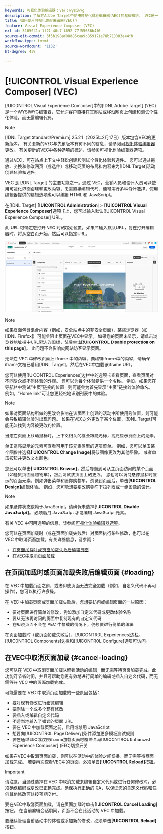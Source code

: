 ```yaml
---
keywords: 可视化体验编辑器；vec；wysiwyg
description: 了解在Adobe Target中使用可视化体验编辑器(VEC)的基础知识。 VEC是一个WYSIWYG编辑器，可让您轻松创建个性化体验。
title: 如何使用可视化体验编辑器(VEC)？
feature: Visual Experience Composer (VEC)
exl-id: 51650f2a-1f24-40c7-8692-77f55656b4f6
source-git-commit: 3f5b198ad08d85caa9c859171e78b710083e44fb
workflow-type: tm+mt
source-wordcount: '1132'
ht-degree: 43%

---
```


# [!UICONTROL Visual Experience Composer] (VEC)

[!UICONTROL Visual Experience Composer]中的[!DNL Adobe Target] (VEC)是一个WYSIWYG编辑器，它允许客户直接在其网站或移动网页上创建和测试个性化体验，而无需编辑代码。

>[!NOTE]
>
>[!DNL Target Standard/Premium] 25.2.1（2025年2月17日）版本包含VEC的更新版本。 有关更新的VEC与先前版本有何不同的信息，请参阅[可视化体验编辑器更改](/help/main/c-experiences/c-visual-experience-composer/vec-changes.md)。 有关更新的VEC中各种选项的概述，请参阅[可视化体验编辑器选项](/help/main/c-experiences/c-visual-experience-composer/viztarget-options.md)。

通过VEC，可在站点上下文中轻松创建和测试个性化体验和选件。 您可以通过拖放、交换和修改网页（或选件）或移动网页的布局和内容来为[!DNL Target]活动创建体验和选件。

VEC 是 [!DNL Target] 的主要功能之一。通过 VEC，营销人员和设计人员可以使用可视化界面创建和更改内容。无需直接编辑代码，便可进行多种设计选择。使用编辑器提供的编辑选项也可以编辑 HTML 和 JavaScript。

在[!DNL Target] **[!UICONTROL Administration]** > **[!UICONTROL Visual Experience Composer]**&#x200B;选项卡上，您可以输入默认[!UICONTROL Visual Experience Composer] URL。

此 URL 可确定您打开 VEC 时的起始位置。如果不输入默认URL，则在打开编辑器时，将从空白页开始，然后可以指定URL。

![VEC 高亮显示](/help/main/c-experiences/c-visual-experience-composer/assets/vec-highlight-refresh.png)

>[!NOTE]
>
>如果页面包含混合内容（例如，安全站点中的非安全页面），某些浏览器（如[!DNL Firefox]）可能会阻止页面在VEC中显示。 如果您的页面未显示，请单击浏览器地址栏中URL旁边的图标，然后单击&#x200B;**[!UICONTROL Disable protection on this page]**。 此问题不会影响向网站访客显示页面。

无法在 VEC 中修改页面上 iframe 中的内容。要编辑iframe中的内容，请确保iframe文档已启用[!DNL Target]，然后在VEC中加载该iframe URL。

您可以使用[!UICONTROL Experiences]边栏中的选项卡查看页面，查看页面对不同受众或不同体验的外观。 您可以为每个体验提供一个名称。 例如，如果您在导航栏中测试“主页”链接的位置，则可能会为首先显示“主页”链接的体验命名。 例如，“Home link”可让您更轻松地识别列表中的体验。

>[!NOTE]
>
>如果对页面结构所做的更改会影响在该页面上创建的活动中所使用的位置，则可能会导致编辑体验时出现问题。 如果在VEC之外更改了某个位置，[!DNL Target]可能无法找到内容被更改的位置。

当您在页面上移动鼠标时，上下文相关的框会跟随光标，高亮显示页面上的元素。

<!--Click the **[!UICONTROL Overlays]** icon to change the way the highlight displays. For example, you can choose to highlight only images, links, regional mboxes, modifications, or JavaScript. You can change the color of the highlight. You can also specify a highlight color and type of fill used to highlight different element types.

![Change Overlay settings](/help/main/c-experiences/c-visual-experience-composer/assets/change-overlay.png)-->

单击高亮显示的元素可查看可用于该元素类型的选项菜单。 例如，您可以单击某个图像并选择&#x200B;**[!UICONTROL Change Image]**&#x200B;将该图像更改为其他图像。 或者单击按钮并更改文本颜色。

您还可以单击&#x200B;**[!UICONTROL Browse]**，然后导航到可从主页面访问的某个页面（如送货页面或购物车），然后测试该页面上的更改。 您也可以访问悬停鼠标时显示的页面元素，例如弹出菜单和迷你购物车。浏览到页面后，单击&#x200B;**[!UICONTROL Design]**&#x200B;编辑体验。 例如，您可能想要更改购物车下拉列表或一组图像的设计。

>[!NOTE]
>
>如果悬停状态依赖于JavaScript，请确保未选择&#x200B;**[!UICONTROL Disable JavaScript]**。 必须启用 JavaScript 才能编辑 JavaScript 元素。

有关 VEC 中可用选项的信息，请参阅[可视化体验编辑器选项](/help/main/c-experiences/c-visual-experience-composer/viztarget-options.md#reference_3BD1BEEAFA584A749ED2D08F14732E81)。

您可以在页面加载时（或在页面加载失败后）对页面执行某些修改，也可以在 VEC 中取消页面加载。有关详细信息，请参阅：

* [在页面加载时或页面加载失败后编辑页面](#loading)
* [在VEC中取消页面加载](#cancel-loading)

## 在页面加载时或页面加载失败后编辑页面 {#loading}

在 VEC 中加载页面之前，或者即使页面无法完全加载（例如，自定义代码不再可操作），您可以执行许多操。

在 VEC 中加载页面或页面加载失败后，您想要访问或编辑页面的一些原因：

* 要对页面进行简单的修改，例如添加自定义代码或更改体验名称
* 要从无法再访问的页面中复制现有的自定义代码
* 在知晓页面不会在 VEC 中加载的情况下，仍想要进行简单的编辑

在页面加载时（或页面加载失败后），[!UICONTROL Experiences]边栏、[!UICONTROL Components]边栏和[!UICONTROL Configure]选项可访问。

## 在VEC中取消页面加载 {#cancel-loading}

您可以在 VEC 中取消页面加载以解锁活动的编辑，而无需等待页面加载完成。此功能可节省时间，并且可帮助您更有效地进行简单的编辑或插入自定义代码，而无需等待 VEC 中的页面加载完成。

可能需要在 VEC 中取消页面加载的一些原因包括：

* 要对现有修改进行细微编辑
* 要删除一个或多个现有修改
* 要插入或编辑自定义代码
* 不适当地输入了错误的页面 URL
* 要在 VEC 中加载页面之前，启用或禁用 JavaScript
* 想要向[!UICONTROL Page Delivery]条件添加更多模板测试规则
* 要在通过EEC或仅限iframe加载页面时覆盖全局[!UICONTROL Enhanced Experience Composer] (EEC)切换开关

如果在VEC中取消页面加载，则可以在活动中的体验之间切换，而无需等待页面加载完成。 若要再次查看VEC中的页面，必须单击&#x200B;**[!UICONTROL Reload]**&#x200B;按钮。

>[!IMPORTANT]
>
>请注意，当通过选择在 VEC 中取消加载来编辑自定义代码或进行任何修改时，必须确保编码或更改已正确完成。确保执行正确的 QA，以保证您的自定义代码和任何其他修改可以按预期交付。

要在VEC中取消页面加载，请在页面加载时单击&#x200B;**[!UICONTROL Cancel Loading]**&#x200B;按钮。 在当前编辑会话期间，页面不会在此活动的 VEC 中加载。

要继续管理当前活动中的体验或添加新的修改，必须单击&#x200B;**[!UICONTROL Reload]**&#x200B;按钮。
